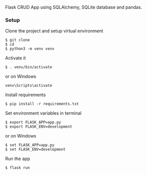  Flask CRUD App using SQLAlchemy, SQLite database and pandas.


### Setup
Clone the  project and setup  virtual environment

```console
$ git clone 
$ cd 
$ python3 -m venv venv
```

Activate it
```console
$ . venv/bin/activate
```

or on Windows
```console
venv\Scripts\activate
```

Install requirements
```console
$ pip install -r requirements.txt
```

Set environment variables in terminal
```console
$ export FLASK_APP=app.py
$ export FLASK_ENV=development
```

or on Windows
```console
$ set FLASK_APP=app.py
$ set FLASK_ENV=development
```

Run the app
```console
$ flask run
```
